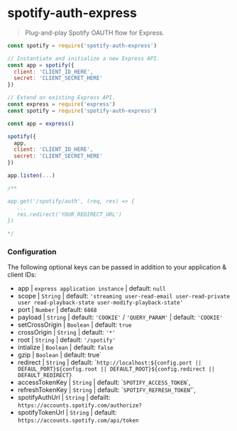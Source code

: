 
# spotify-auth-express
> Plug-and-play Spotify OAUTH flow for Express.

```js
const spotify = require('spotify-auth-express')

// Instantiate and initialize a new Express API.
const app = spotify({
  client: 'CLIENT_ID_HERE',
  secret: 'CLIENT_SECRET_HERE'
})

// Extend an existing Express API.
const express = require('express')
const spotify = require('spotify-auth-express')

const app = express()

spotify({
  app,
  client: 'CLIENT_ID_HERE',
  secret: 'CLIENT_SECRET_HERE'
})

app.listen(...)

/**

app.get('/spotify/auth', (req, res) => {
   ...
   res.redirect('YOUR_REDIRECT_URL')
})

*/
```

### Configuration

The following optional keys can be passed in addition to your application & client IDs:

* app | `express application instance` | default: `null`
* scope | `String` | default: `'streaming user-read-email user-read-private user read-playback-state user-modify-playback-state'`
* port | `Number` | default: `6868`
* payload | `String` | default: `'COOKIE'` / `'QUERY_PARAM'` | default: `'COOKIE'`
* setCrossOrigin | `Boolean` | default: `true`
* crossOrigin | `String` | default: `'*'` 
* root | `String` | default: `'/spotify'`
* intialize | `Boolean` | default: `false`
* gzip | `Boolean` | default: true`
* redirect | `String` | default: \``http://localhost:${config.port || DEFAUL_PORT}${config.root || DEFAULT_ROOT}${config.redirect || DEFAULT_REDIRECT}`
* accessTokenKey | `String` |  default: \``SPOTIFY_ACCESS_TOKEN`\`,
* refreshTokenKey | `String` | default: \``SPOTIFY_REFRESH_TOKEN`'`,
* spotifyAuthUrl | `String` | defailt: `https://accounts.spotify.com/authorize?`
* spotifyTokenUrl | `String` | default: `https://accounts.spotify.com/api/token`